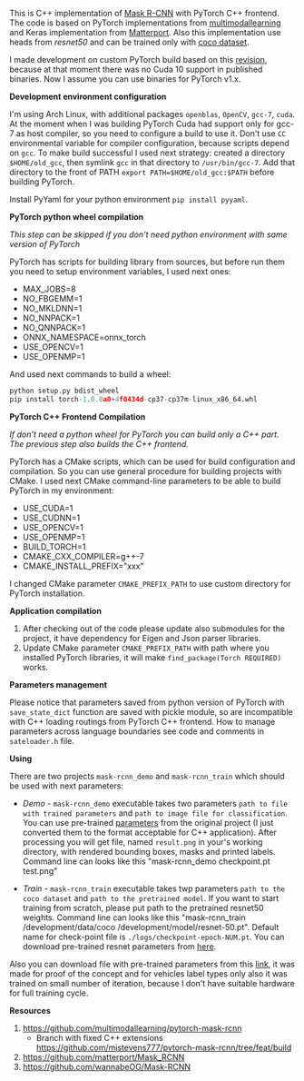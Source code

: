 This is C++ implementation of [Mask R-CNN](https://arxiv.org/abs/1703.06870) with PyTorch C++ frontend.
The code is based on PyTorch implementations from [multimodallearning](https://github.com/multimodallearning/pytorch-mask-rcnn) and Keras implementation from [Matterport](https://github.com/matterport/Mask_RCNN). Also this implementation use heads from _resnet50_ and can be trained only with
[coco dataset](https://cocodataset.org/).

I made development on custom PyTorch build based on this [revision](https://github.com/pytorch/pytorch/tree/4f0434d5ab6406da4a44a23252cc05526bfbc34e), because at that moment there was no Cuda 10 support in published binaries. Now I assume you can use binaries for PyTorch v1.x.

**Development environment configuration**

I'm using Arch Linux, with additional packages ``openblas``, ``OpenCV``, ``gcc-7``, ``cuda``. At the moment when I was building PyTorch Cuda had support only for gcc-7 as host compiler, so you need to configure a build to use it. Don't use ``CC`` environmental variable for compiler configuration, because scripts depend on ``gcc``. To make build successful I used next strategy:
created a directory ``$HOME/old_gcc``, then symlink ``gcc`` in that directory to ``/usr/bin/gcc-7``. Add that directory to the front of PATH ``export PATH=$HOME/old_gcc:$PATH`` before building PyTorch.

Install PyYaml for your python environment ``pip install pyyaml``.

**PyTorch python wheel compilation**

_This step can be skipped if you don't need python environment with same version of PyTorch_

PyTorch has scripts for building library from sources, but before run them you need to setup environment variables, I used next ones:

* MAX_JOBS=8
* NO_FBGEMM=1
* NO_MKLDNN=1
* NO_NNPACK=1
* NO_QNNPACK=1
* ONNX_NAMESPACE=onnx_torch
* USE_OPENCV=1
* USE_OPENMP=1

And used next commands to build a wheel:
``` python
python setup.py bdist_wheel
pip install torch-1.0.0a0+4f0434d-cp37-cp37m-linux_x86_64.whl
```

**PyTorch C++ Frontend Compilation**

_If don't need a python wheel for PyTorch you can build only a C++ part. The previous step also builds the C++ frontend._

PyTorch has a CMake scripts, which can be used for build configuration and compilation. So you can use general procedure for building projects with CMake. I used next CMake command-line parameters to be able to build PyTorch in my environment:
* USE_CUDA=1
* USE_CUDNN=1
* USE_OPENCV=1
* USE_OPENMP=1
* BUILD_TORCH=1
* CMAKE_CXX_COMPILER=g++-7
* CMAKE_INSTALL_PREFIX="xxx"

I changed CMake parameter ``CMAKE_PREFIX_PATH`` to use custom directory for PyTorch installation.


**Application compilation**

1. After checking out of the code please update also submodules for the project, it have dependency for Eigen and Json parser libraries.
2. Update CMake parameter ``CMAKE_PREFIX_PATH`` with path where you installed PyTorch libraries, it will make ``find_package(Torch REQUIRED)`` works.

**Parameters management**

Please notice that parameters saved from python version of PyTorch with ``save_state_dict`` function are saved with pickle module, so are incompatible with C++ loading routings from PyTorch C++ frontend. How to manage parameters across language boundaries see code and comments in ``sateloader.h`` file.

**Using**

There are two projects ``mask-rcnn_demo`` and ``mask-rcnn_train`` which should be used with next parameters:
* *Demo* - ``mask-rcnn_demo`` executable takes two parameters ``path to file with trained parameters`` and ``path to image file for classification``. You can use pre-trained [parameters](https://drive.google.com/file/d/1Y9Qq4u-DxiM_eYJ7w4-VXWp4XmUeoU3t/view?usp=sharing) from the original project (I just converted them to the format acceptable for C++ application). After processing you will get file, named ``result.png`` in your's working directory, with rendered bounding boxes, masks and printed labels. Command line can looks like this "mask-rcnn_demo checkpoint.pt test.png"

* *Train* - ``mask-rcnn_train`` executable takes twp parameters ``path to the coco dataset`` and ``path to the pretrained model``. If you want to start training from scratch, please put path to the pretrained resnet50 weights. Command line can looks like this "mask-rcnn_train /development/data/coco /development/model/resnet-50.pt". Default name for check-point file is ``./logs/checkpoint-epoch-NUM.pt``. You can download pre-trained resnet parameters from [here](https://drive.google.com/file/d/1mPPXQ6VitQmIdHi8_WC0X3McAw2HOtPp/view?usp=sharing).

Also you can download file with pre-trained parameters from this [link](https://drive.google.com/file/d/1SXQroqPfKBPyVHU93-Kw9LfahYxhgyY1/view?usp=sharing), it was made for proof of the concept and for vehicles label types only also it was trained on small number of iteration, because I don't have suitable hardware for full training cycle.

**Resources**
1. https://github.com/multimodallearning/pytorch-mask-rcnn
    * Branch with fixed  C++ extensions  https://github.com/mjstevens777/pytorch-mask-rcnn/tree/feat/build
2. https://github.com/matterport/Mask_RCNN
3. https://github.com/wannabeOG/Mask-RCNN
